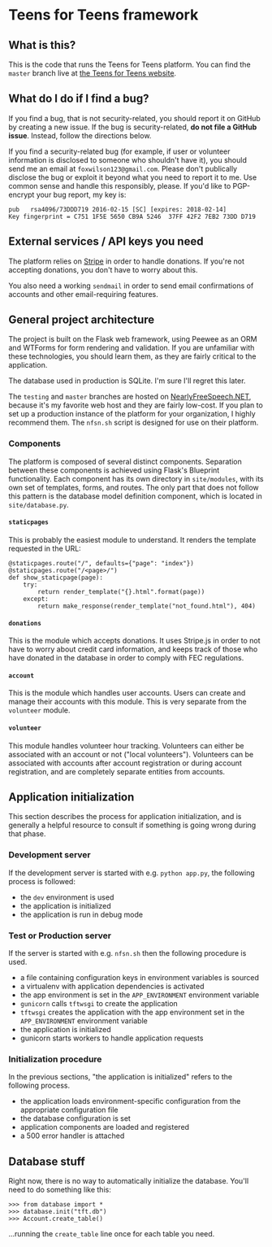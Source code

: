 # Teens for Teens framework

## What is this?
This is the code that runs the Teens for Teens platform. You can find the
`master` branch live at [the Teens for Teens website](https://teensforteens.info).

## What do I do if I find a bug?
If you find a bug, that is not security-related, you should report it on GitHub
by creating a new issue. If the bug is security-related, **do not file a GitHub
issue**. Instead, follow the directions below.

If you find a security-related bug (for example, if user or volunteer
information is disclosed to someone who shouldn't have it), you should send me an
email at `foxwilson123@gmail.com`. Please don't publically disclose the bug or
exploit it beyond what you need to report it to me. Use common sense and handle
this responsibly, please. If you'd like to PGP-encrypt your bug report, my key
is:

    pub   rsa4096/73DDD719 2016-02-15 [SC] [expires: 2018-02-14]
    Key fingerprint = C751 1F5E 5650 CB9A 5246  37FF 42F2 7EB2 73DD D719

## External services / API keys you need
The platform relies on [Stripe](https://stripe.com) in order to handle
donations. If you're not accepting donations, you don't have to worry about
this.

You also need a working `sendmail` in order to send email confirmations of
accounts and other email-requiring features.

## General project architecture
The project is built on the Flask web framework, using Peewee as an ORM and
WTForms for form rendering and validation. If you are unfamiliar with these
technologies, you should learn them, as they are fairly critical to the
application.

The database used in production is SQLite. I'm sure I'll regret this later.

The `testing` and `master` branches are hosted on
[NearlyFreeSpeech.NET](https://nearlyfreespeech.net), because it's my favorite
web host and they are fairly low-cost. If you plan to set up a production
instance of the platform for your organization, I highly recommend them. The
`nfsn.sh` script is designed for use on their platform.

### Components
The platform is composed of several distinct components. Separation between
these components is achieved using Flask's Blueprint functionality. Each
component has its own directory in `site/modules`, with its own set of
templates, forms, and routes. The only part that does not follow this pattern
is the database model definition component, which is located in
`site/database.py`.

#### `staticpages`
This is probably the easiest module to understand. It renders the template
requested in the URL:

    @staticpages.route("/", defaults={"page": "index"})
    @staticpages.route("/<page>/")
    def show_staticpage(page):
        try:
            return render_template("{}.html".format(page))
        except:
            return make_response(render_template("not_found.html"), 404)

#### `donations`
This is the module which accepts donations. It uses Stripe.js in order to not
have to worry about credit card information, and keeps track of those who have
donated in the database in order to comply with FEC regulations.

#### `account`
This is the module which handles user accounts. Users can create and manage
their accounts with this module. This is very separate from the `volunteer`
module.

#### `volunteer`
This module handles volunteer hour tracking. Volunteers can either be associated
with an account or not ("local volunteers"). Volunteers can be associated with
accounts after account registration or during account registration, and are
completely separate entities from accounts.

## Application initialization
This section describes the process for application initialization, and is
generally a helpful resource to consult if something is going wrong during that
phase.

### Development server
If the development server is started with e.g. `python app.py`, the following
process is followed:

- the `dev` environment is used
- the application is initialized
- the application is run in debug mode

### Test or Production server
If the server is started with e.g. `nfsn.sh` then the following procedure is
used.

- a file containing configuration keys in environment variables is sourced
- a virtualenv with application dependencies is activated
- the app environment is set in the `APP_ENVIRONMENT` environment variable
- `gunicorn` calls `tftwsgi` to create the application
- `tftwsgi` creates the application with the app environment set in the
  `APP_ENVIRONMENT` environment variable
- the application is initialized
- gunicorn starts workers to handle application requests

### Initialization procedure
In the previous sections, "the application is initialized" refers to the
following process.

- the application loads environment-specific configuration from the appropriate
  configuration file
- the database configuration is set
- application components are loaded and registered
- a 500 error handler is attached

## Database stuff
Right now, there is no way to automatically initialize the database. You'll need
to do something like this:

    >>> from database import *
    >>> database.init("tft.db")
    >>> Account.create_table()

...running the `create_table` line once for each table you need.
